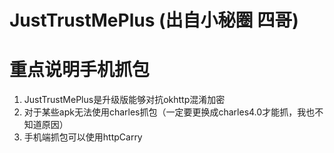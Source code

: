 # JustTrustMePlus (出自小秘圈 四哥)

# 重点说明手机抓包
1. JustTrustMePlus是升级版能够对抗okhttp混淆加密
2. 对于某些apk无法使用charles抓包（一定要更换成charles4.0才能抓，我也不知道原因）
3. 手机端抓包可以使用httpCarry
